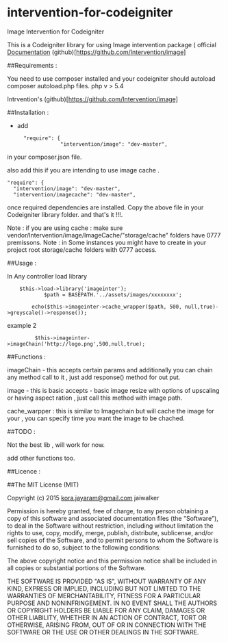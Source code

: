 # intervention-for-codeigniter
Image Intervention for Codeigniter

This is a Codeigniter library for using Image intervention package ( official [Documentation](http://image.intervention.io/getting_started/introduction) 
(github)[https://github.com/Intervention/image]


##Requirements :

You need to use composer installed  and your codeigniter should autoload  composer autoload.php files.
php v > 5.4

Intrvention's 
(github)[https://github.com/Intervention/image]

##Installation :

- add

        "require": {
                    "intervention/image": "dev-master",

in your composer.json file.
 
also add this if you are intending to use image cache . 
 
    "require": {
      "intervention/image": "dev-master",
      "intervention/imagecache": "dev-master",
      
once required dependencies are installed.
Copy the above file in your Codeigniter library folder.
and that's it !!!.

Note : if you are using cache : make sure vendor/Intervention/image/ImageCache/"storage/cache" folders have  0777 premissons.
Note : in Some instances  you  might have to create  in your project root  storage/cache folders with 0777 access.

##Usage :

In Any controller load library 

        $this->load->library('imageinter');
		        $path = BASEPATH.'../assets/images/xxxxxxxx';
			
			echo($this->imageinter->cache_wrapper($path, 500, null,true)->greyscale()->response());
			
example 2 

             $this->imageinter->imageChain('http://logo.png',500,null,true);
    
##Functions :

imageChain - this accepts certain params  and additionally  you can chain  any method call to it , just add response() method for out put.

image - this is basic accepts - basic  image resize with options of upscaling or having aspect ration  , just call this method with image path.

cache_warpper : this  is similar to Imagechain  but will cache the image for your , you can specify time you want the image to be chached.

##TODO :

Not the best lib , will work for now.

add other functions too.


##Licence :

##The MIT License (MIT)

Copyright (c) 2015 <kora.jayaram@gmail.com> jaiwalker

Permission is hereby granted, free of charge, to any person obtaining a copy
of this software and associated documentation files (the "Software"), to deal
in the Software without restriction, including without limitation the rights
to use, copy, modify, merge, publish, distribute, sublicense, and/or sell
copies of the Software, and to permit persons to whom the Software is
furnished to do so, subject to the following conditions:

The above copyright notice and this permission notice shall be included in
all copies or substantial portions of the Software.

THE SOFTWARE IS PROVIDED "AS IS", WITHOUT WARRANTY OF ANY KIND, EXPRESS OR
IMPLIED, INCLUDING BUT NOT LIMITED TO THE WARRANTIES OF MERCHANTABILITY,
FITNESS FOR A PARTICULAR PURPOSE AND NONINFRINGEMENT. IN NO EVENT SHALL THE
AUTHORS OR COPYRIGHT HOLDERS BE LIABLE FOR ANY CLAIM, DAMAGES OR OTHER
LIABILITY, WHETHER IN AN ACTION OF CONTRACT, TORT OR OTHERWISE, ARISING FROM,
OUT OF OR IN CONNECTION WITH THE SOFTWARE OR THE USE OR OTHER DEALINGS IN
THE SOFTWARE.




    



